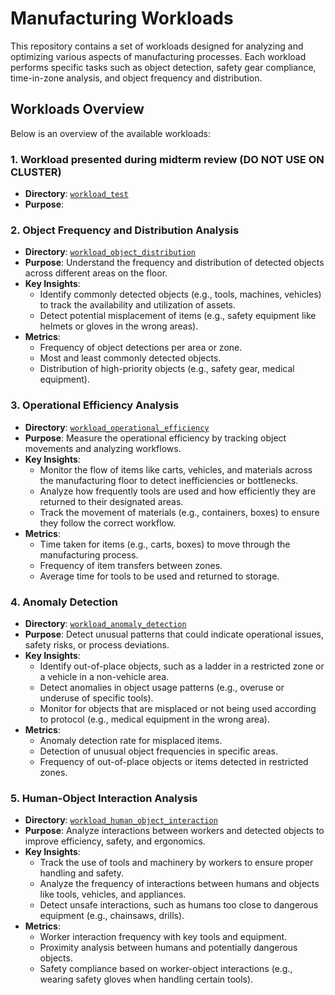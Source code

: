 # Manufacturing Workloads

This repository contains a set of workloads designed for analyzing and optimizing various aspects of manufacturing processes. Each workload performs specific tasks such as object detection, safety gear compliance, time-in-zone analysis, and object frequency and distribution.

## Workloads Overview

Below is an overview of the available workloads:

### 1. Workload presented during midterm review (DO NOT USE ON CLUSTER)
- **Directory**: [`workload_test`](workloads/workload_test)
- **Purpose**:

### 2. **Object Frequency and Distribution Analysis**
- **Directory**: [`workload_object_distribution`](workloads/workload_object_distribution)
- **Purpose**: Understand the frequency and distribution of detected objects across different areas on the floor.
- **Key Insights**:
	- Identify commonly detected objects (e.g., tools, machines, vehicles) to track the availability and utilization of assets.
	- Detect potential misplacement of items (e.g., safety equipment like helmets or gloves in the wrong areas).
- **Metrics**:
	- Frequency of object detections per area or zone.
	- Most and least commonly detected objects.
	- Distribution of high-priority objects (e.g., safety gear, medical equipment).

### 3. **Operational Efficiency Analysis**
- **Directory**: [`workload_operational_efficiency`](workloads/workload_operational_efficiency)
- **Purpose**: Measure the operational efficiency by tracking object movements and analyzing workflows.
- **Key Insights**:
	- Monitor the flow of items like carts, vehicles, and materials across the manufacturing floor to detect inefficiencies or bottlenecks.
	- Analyze how frequently tools are used and how efficiently they are returned to their designated areas.
	- Track the movement of materials (e.g., containers, boxes) to ensure they follow the correct workflow.
- **Metrics**:
	- Time taken for items (e.g., carts, boxes) to move through the manufacturing process.
	- Frequency of item transfers between zones.
	- Average time for tools to be used and returned to storage.

### 4. **Anomaly Detection**
- **Directory**: [`workload_anomaly_detection`](workloads/workload_anomaly_detection)
- **Purpose**: Detect unusual patterns that could indicate operational issues, safety risks, or process deviations.
- **Key Insights**:
	- Identify out-of-place objects, such as a ladder in a restricted zone or a vehicle in a non-vehicle area.
	- Detect anomalies in object usage patterns (e.g., overuse or underuse of specific tools).
	- Monitor for objects that are misplaced or not being used according to protocol (e.g., medical equipment in the wrong area).
- **Metrics**:
	- Anomaly detection rate for misplaced items.
	- Detection of unusual object frequencies in specific areas.
	- Frequency of out-of-place objects or items detected in restricted zones.

### 5. **Human-Object Interaction Analysis**
- **Directory**: [`workload_human_object_interaction`](workloads/workload_human_object_interaction)
- **Purpose**: Analyze interactions between workers and detected objects to improve efficiency, safety, and ergonomics.
- **Key Insights**:
	- Track the use of tools and machinery by workers to ensure proper handling and safety.
	- Analyze the frequency of interactions between humans and objects like tools, vehicles, and appliances.
	- Detect unsafe interactions, such as humans too close to dangerous equipment (e.g., chainsaws, drills).
- **Metrics**:
	- Worker interaction frequency with key tools and equipment.
	- Proximity analysis between humans and potentially dangerous objects.
	- Safety compliance based on worker-object interactions (e.g., wearing safety gloves when handling certain tools).
